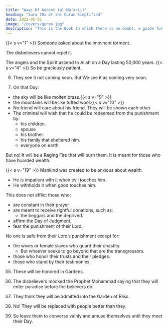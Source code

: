 ```yaml
---
title: "Ways Of Ascent (al-Ma’arij)"
heading: "Sura 70a of the Quran Simplified"
date: 2021-05-25
image: "/covers/quran.jpg"
description: "This is the Book in which there is no doubt, a guide for the righteous."
---
```


{{< s v="1" >}}  Someone asked about the imminent torment. 

The disbelievers cannot repel it.

<!-- Allah, Lord of the Ways of Ascent. -->
The angels and the Spirit ascend to Allah on a Day lasting 50,000 years. {{< s v="4" >}} So be graciously patient. 

6. They see it not coming soon. But We see it as coming very soon. 

8. On that Day:
- the sky will be like molten brass.{{< s v="9" >}} 
- the mountains will be like tufted wool.{{< s v="10" >}}  
- No friend will care about his friend. They will be shown each other.
- The criminal will wish that he could be redeemed from the punishment by:
  - his children.
  - spouse
  - his brother.
  - his family that sheltered him.
  - everyone on earth


But no! It will be a Raging Fire that will burn them. It is meant for those who have hoarded wealth. 


{{< s v="19" >}} Mankind was created to be anxious about wealth. 
- He is impatient with it when evil touches him. 
- He withholds it when good touches him. 

This does not afflict those who:
- are constant in their prayer
- are meant to receive rightful donations, such as:
  - the beggars and the deprived.
- affirm the Day of Judgment.
- fear the punishment of their Lord.

No one is safe from their Lord’s punishment except for:
- the wives or female slaves who guard their chastity.
  - But whoever seeks to go beyond that are the transgressors.
- those who honor their trusts and their pledges.
- those who stand by their testimonies.

35. These will be honored in Gardens.

37. The disbelievers mocked the Prophet Mohammad saying that they will enter paradise before the believers do. 

38. They think they will be admitted into the Garden of Bliss. 
39. No! They will be replaced with people better than they. 

42.  So leave them to converse vainly and amuse themselves until
they meet their Day. 

<!-- 43. The Day when they will emerge from the
tombs in a rush, as though they were hurry-
ing towards a target.
44. Their eyes cast down; overwhelmed by hu-
miliation. This is the Day which they were
promised.

 -->
